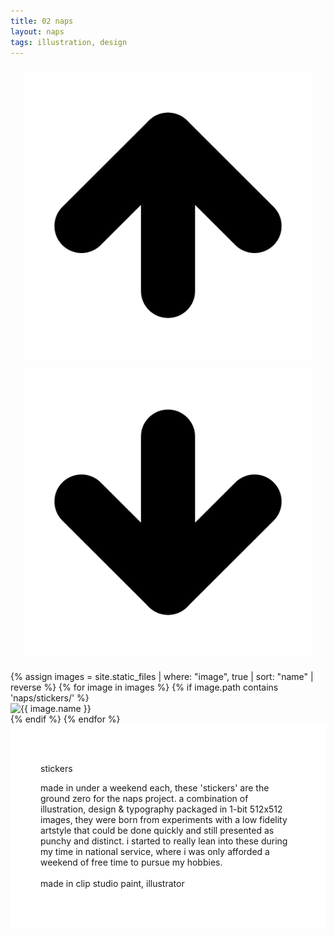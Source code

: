 ```yaml
---
title: 02 naps
layout: naps
tags: illustration, design
---
```


<div class="container">
    <div class="container-item" style="align-items:center;flex-flow:row">
        <div id="stickerGallery" class="navbuttons" style="position:relative;top:unset;left:unset;margin:1rem">
            <div class="button naps roundicon" id="previousItem" title="previous" style="padding:0.33rem;border-radius:0.33rem">
                <img src="/assets/site/up.svg">
            </div>
            <div class="button naps roundicon" id="nextItem" title="next" style="padding:0.33rem;border-radius:0.33rem">
                <img src="/assets/site/down.svg">
            </div>
        </div>
        <div class="image-gallery" id="stickerGallery">
            {% assign images = site.static_files | where: "image", true | sort: "name" | reverse %}
            {% for image in images %}
                {% if image.path contains 'naps/stickers/' %}
                    <div class="gallery-item">
                        <img src="{{ image.path }}" alt="{{ image.name }}" class="clickable naps-img">
                    </div>
                {% endif %}
            {% endfor %}
        </div>
    </div>
    <div class="container-item header" style="z-index:2;background:white;padding:48px">
        <p class="naps-title">stickers</p>
        <p class="binary" style="max-width:480px">made in under a weekend each, these 'stickers' are the ground zero for the naps project. a combination of illustration, design & typography packaged in 1-bit 512x512 images, they were born from experiments with a low fidelity artstyle that could be done quickly and still presented as punchy and distinct. i started to really lean into these during my time in national service, where i was only afforded a weekend of free time to pursue my hobbies. <br><br> made in clip studio paint, illustrator</p>
    </div>
</div>

<script>
document.addEventListener('DOMContentLoaded', function() {
    const galleries = document.querySelectorAll('.navbuttons');

    galleries.forEach(nav => {
        const navId = nav.id;
        const gallery = document.querySelector(`.image-gallery[id="${navId}"]`);
        if (!gallery) return;

        const prevBtn = nav.querySelector(`#previousItem${navId.replace('stickerGallery', '')}`);
        const nextBtn = nav.querySelector(`#nextItem${navId.replace('stickerGallery', '')}`);

        function getCurrentItemIndex() {
            const items = Array.from(gallery.children);
            let closestIndex = 0;
            let closestDistance = Infinity;
            items.forEach((item, index) => {
                const itemTop = item.offsetTop;
                const distance = Math.abs(gallery.scrollTop - itemTop);
                if (distance < closestDistance) {
                    closestDistance = distance;
                    closestIndex = index;
                }
            });
            return closestIndex;
        }

        function scrollToItem(index) {
            const items = gallery.children;
            const targetItem = items[index];
            if (targetItem) {
                gallery.scrollTo({
                    top: targetItem.offsetTop,
                    behavior: 'smooth'
                });
                updateButtonVisibility(index, items.length);
            }
        }

        function updateButtonVisibility(currentIndex, totalItems) {
            if (currentIndex === 0) {
                prevBtn.style.visibility = 'hidden';
            } else {
                prevBtn.style.visibility = 'visible';
            }

            if (currentIndex === totalItems - 3) {
                nextBtn.style.visibility = 'hidden';
            } else {
                nextBtn.style.visibility = 'visible';
            }
        }

        prevBtn.addEventListener('click', function() {
            const currentIndex = getCurrentItemIndex();
            if (currentIndex > 0) {
                scrollToItem(currentIndex - 1);
            }
        });

        nextBtn.addEventListener('click', function() {
            const currentIndex = getCurrentItemIndex();
            if (currentIndex < gallery.children.length - 1) {
                scrollToItem(currentIndex + 1);
            }
        });
        
        let isScrolling;
        gallery.addEventListener('scroll', function() {
            window.clearTimeout(isScrolling);
            isScrolling = setTimeout(function() {
                const currentIndex = getCurrentItemIndex();
                updateButtonVisibility(currentIndex, gallery.children.length);
            }, 100); 
        });

        const initialIndex = getCurrentItemIndex();
        updateButtonVisibility(initialIndex, gallery.children.length);
    });
});
</script>

